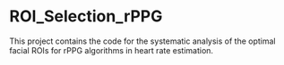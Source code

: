 # ROI_Selection_rPPG
This project contains the code for the systematic analysis of the optimal facial ROIs for rPPG algorithms in heart rate estimation.
